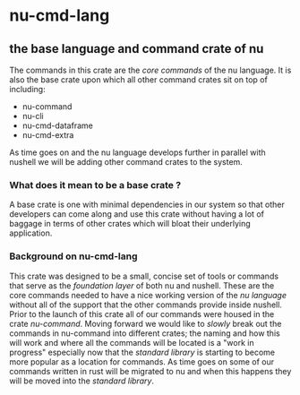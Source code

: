 # nu-cmd-lang

## the base language and command crate of nu

The commands in this crate are the *core commands* of the nu language.
It is also the base crate upon which all other command crates sit on
top of including:

* nu-command
* nu-cli
* nu-cmd-dataframe
* nu-cmd-extra

As time goes on and the nu language develops further in parallel with nushell we will be adding other command crates to the system.

### What does it mean to be a base crate ?

A base crate is one with minimal dependencies in our system so that other developers can come along and use this crate without having a lot of baggage in terms of other crates which will bloat their underlying application.

### Background on nu-cmd-lang

This crate was designed to be a small, concise set of tools or commands that serve as the *foundation layer* of both nu and nushell.  These are the core commands needed to have a nice working version of the *nu language* without all of the support that the other commands provide inside nushell. Prior to the launch of this crate all of our commands were housed in the crate *nu-command*. Moving forward we would like to *slowly* break out the commands in nu-command into different crates; the naming and how this will work and where all the commands will be located is a "work in progress" especially now that the *standard library* is starting to become more popular as a location for commands. As time goes on some of our commands written in rust will be migrated to nu and when this happens they will be moved into the *standard library*.

